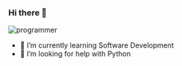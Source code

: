 ### Hi there 👋
![programmer](https://user-images.githubusercontent.com/105016806/184881274-ba1eb438-83c1-4912-9f53-256cce6f8849.gif)
- 🌱 I’m currently learning Software Development
- 🤔 I’m looking for help with Python
<!--
**SebastianChishiri/SebastianChishiri** is a ✨ _special_ ✨ repository because its `README.md` (this file) appears on your GitHub profile.

Here are some ideas to get you started:

- 🔭 I’m currently working on ...
- 🌱 I’m currently learning ...
- 👯 I’m looking to collaborate on ...
- 🤔 I’m looking for help with ...
- 💬 Ask me about ...
- 📫 How to reach me: ...
- 😄 Pronouns: ...
- ⚡ Fun fact: ...
-->
